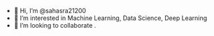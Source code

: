 - 👋 Hi, I’m @sahasra21200
- 👀 I’m interested in Machine Learning, Data Science, Deep Learning
- 💞️ I’m looking to collaborate .


<!---
sahasra21200/sahasra21200 is a ✨ special ✨ repository because its `README.md` (this file) appears on your GitHub profile.
You can click the Preview link to take a look at your changes.
--->

